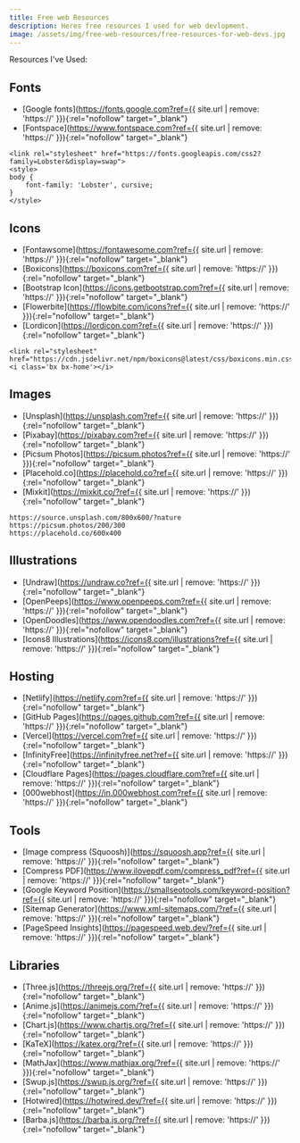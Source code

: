 ```yaml
---
title: Free web Resources
description: Heres free resources I used for web devlopment. 
image: /assets/img/free-web-resources/free-resources-for-web-devs.jpg
---
```


Resources I've Used:

## Fonts
- [Google fonts](https://fonts.google.com?ref={{ site.url | remove: 'https://' }}){:rel="nofollow" target="_blank"}
- [Fontspace](https://www.fontspace.com?ref={{ site.url | remove: 'https://' }}){:rel="nofollow" target="_blank"}

```
<link rel="stylesheet" href="https://fonts.googleapis.com/css2?family=Lobster&display=swap">
<style>
body {
    font-family: 'Lobster', cursive;
}
</style>
```

## Icons
- [Fontawsome](https://fontawesome.com?ref={{ site.url | remove: 'https://' }}){:rel="nofollow" target="_blank"}
- [Boxicons](https://boxicons.com?ref={{ site.url | remove: 'https://' }}){:rel="nofollow" target="_blank"}
- [Bootstrap Icon](https://icons.getbootstrap.com?ref={{ site.url | remove: 'https://' }}){:rel="nofollow" target="_blank"}
- [Flowerbite](https://flowbite.com/icons?ref={{ site.url | remove: 'https://' }}){:rel="nofollow" target="_blank"}
- [Lordicon](https://lordicon.com?ref={{ site.url | remove: 'https://' }}){:rel="nofollow" target="_blank"}

```
<link rel="stylesheet" href="https://cdn.jsdelivr.net/npm/boxicons@latest/css/boxicons.min.css">
<i class='bx bx-home'></i>
```

## Images
- [Unsplash](https://unsplash.com?ref={{ site.url | remove: 'https://' }}){:rel="nofollow" target="_blank"}
- [Pixabay](https://pixabay.com?ref={{ site.url | remove: 'https://' }}){:rel="nofollow" target="_blank"}
- [Picsum Photos](https://picsum.photos?ref={{ site.url | remove: 'https://' }}){:rel="nofollow" target="_blank"}
- [Placehold.co](https://placehold.co?ref={{ site.url | remove: 'https://' }}){:rel="nofollow" target="_blank"}
- [Mixkit](https://mixkit.co/?ref={{ site.url | remove: 'https://' }}){:rel="nofollow" target="_blank"}


```
https://source.unsplash.com/800x600/?nature
https://picsum.photos/200/300
https://placehold.co/600x400
```


## Illustrations
- [Undraw](https://undraw.co?ref={{ site.url | remove: 'https://' }}){:rel="nofollow" target="_blank"}
- [OpenPeeps](https://www.openpeeps.com?ref={{ site.url | remove: 'https://' }}){:rel="nofollow" target="_blank"}
- [OpenDoodles](https://www.opendoodles.com?ref={{ site.url | remove: 'https://' }}){:rel="nofollow" target="_blank"}
- [Icons8 Illustrations](https://icons8.com/illustrations?ref={{ site.url | remove: 'https://' }}){:rel="nofollow" target="_blank"}


## Hosting
- [Netlify](https://netlify.com?ref={{ site.url | remove: 'https://' }}){:rel="nofollow" target="_blank"}
- [GitHub Pages](https://pages.github.com?ref={{ site.url | remove: 'https://' }}){:rel="nofollow" target="_blank"}
- [Vercel](https://vercel.com?ref={{ site.url | remove: 'https://' }}){:rel="nofollow" target="_blank"}
- [InfinityFree](https://infinityfree.net?ref={{ site.url | remove: 'https://' }}){:rel="nofollow" target="_blank"}
- [Cloudflare Pages](https://pages.cloudflare.com?ref={{ site.url | remove: 'https://' }}){:rel="nofollow" target="_blank"}
- [000webhost](https://in.000webhost.com?ref={{ site.url | remove: 'https://' }}){:rel="nofollow" target="_blank"}


## Tools

- [Image compress (Squoosh)](https://squoosh.app?ref={{ site.url | remove: 'https://' }}){:rel="nofollow" target="_blank"}
- [Compress PDF](https://www.ilovepdf.com/compress_pdf?ref={{ site.url | remove: 'https://' }}){:rel="nofollow" target="_blank"}
- [Google Keyword Position](https://smallseotools.com/keyword-position?ref={{ site.url | remove: 'https://' }}){:rel="nofollow" target="_blank"}
- [Sitemap Generator](https://www.xml-sitemaps.com/?ref={{ site.url | remove: 'https://' }}){:rel="nofollow" target="_blank"}
- [PageSpeed Insights](https://pagespeed.web.dev/?ref={{ site.url | remove: 'https://' }}){:rel="nofollow" target="_blank"}



## Libraries

- [Three.js](https://threejs.org/?ref={{ site.url | remove: 'https://' }}){:rel="nofollow" target="_blank"}
- [Anime.js](https://animejs.com/?ref={{ site.url | remove: 'https://' }}){:rel="nofollow" target="_blank"}
- [Chart.js](https://www.chartjs.org/?ref={{ site.url | remove: 'https://' }}){:rel="nofollow" target="_blank"}
- [KaTeX](https://katex.org/?ref={{ site.url | remove: 'https://' }}){:rel="nofollow" target="_blank"}
- [MathJax](https://www.mathjax.org/?ref={{ site.url | remove: 'https://' }}){:rel="nofollow" target="_blank"}
- [Swup.js](https://swup.js.org/?ref={{ site.url | remove: 'https://' }}){:rel="nofollow" target="_blank"}
- [Hotwired](https://hotwired.dev/?ref={{ site.url | remove: 'https://' }}){:rel="nofollow" target="_blank"}
- [Barba.js](https://barba.js.org/?ref={{ site.url | remove: 'https://' }}){:rel="nofollow" target="_blank"}
